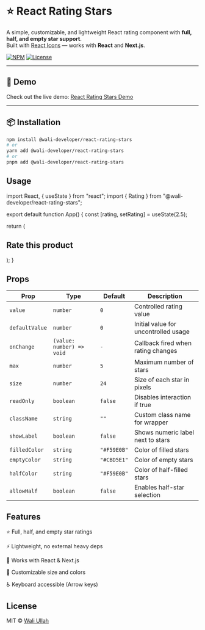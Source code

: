 # ⭐ React Rating Stars

A simple, customizable, and lightweight React rating component with **full, half, and empty star support**.  
Built with [React Icons](https://react-icons.github.io/react-icons/) — works with **React** and **Next.js**.

[![NPM](https://img.shields.io/npm/v/@wali-developer/react-rating-stars.svg)](https://www.npmjs.com/package/@wali-developer/react-rating-stars)
[![License](https://img.shields.io/npm/l/@wali-developer/react-rating-stars.svg)](https://github.com/wali-developer/react-rating-stars/blob/main/LICENSE)

---

## 🚀 Demo

Check out the live demo: [React Rating Stars Demo](https://react-rating-stars-demo.vercel.app)

---

## 📦 Installation

```bash
npm install @wali-developer/react-rating-stars
# or
yarn add @wali-developer/react-rating-stars
# or
pnpm add @wali-developer/react-rating-stars

```

## Usage

import React, { useState } from "react";
import { Rating } from "@wali-developer/react-rating-stars";

export default function App() {
const [rating, setRating] = useState(2.5);

return (

<div>
<h2>Rate this product</h2>
<Rating
        maxStars={5}
        value={rating}
        onChange={setRating}
        size={30}
      />
</div>
);
}

## Props

| Prop           | Type                      | Default     | Description                          |
| -------------- | ------------------------- | ----------- | ------------------------------------ |
| `value`        | `number`                  | `0`         | Controlled rating value              |
| `defaultValue` | `number`                  | `0`         | Initial value for uncontrolled usage |
| `onChange`     | `(value: number) => void` | `-`         | Callback fired when rating changes   |
| `max`          | `number`                  | `5`         | Maximum number of stars              |
| `size`         | `number`                  | `24`        | Size of each star in pixels          |
| `readOnly`     | `boolean`                 | `false`     | Disables interaction if true         |
| `className`    | `string`                  | `""`        | Custom class name for wrapper        |
| `showLabel`    | `boolean`                 | `false`     | Shows numeric label next to stars    |
| `filledColor`  | `string`                  | `"#F59E0B"` | Color of filled stars                |
| `emptyColor`   | `string`                  | `"#CBD5E1"` | Color of empty stars                 |
| `halfColor`    | `string`                  | `"#F59E0B"` | Color of half-filled stars           |
| `allowHalf`    | `boolean`                 | `false`     | Enables half-star selection          |

## Features

⭐ Full, half, and empty star ratings

⚡ Lightweight, no external heavy deps

🎯 Works with React & Next.js

🎨 Customizable size and colors

♿ Keyboard accessible (Arrow keys)

## License

MIT © [Wali Ullah](https://github.com/wali-developer)

